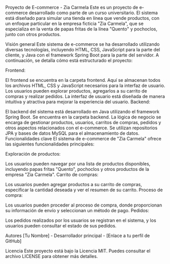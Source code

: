Proyecto de E-commerce - Zia Carmela
Este es un proyecto de e-commerce desarrollado como parte de un curso universitario. El sistema está diseñado para simular una tienda en línea que vende productos, con un enfoque particular en la empresa ficticia "Zia Carmela", que se especializa en la venta de papas fritas de la línea "Quento" y pochoclos, junto con otros productos.

Visión general
Este sistema de e-commerce se ha desarrollado utilizando diversas tecnologías, incluyendo HTML, CSS, JavaScript para la parte del cliente, y Java con el framework Spring Boot para la parte del servidor. A continuación, se detalla cómo está estructurado el proyecto:

Frontend:

El frontend se encuentra en la carpeta frontend. Aquí se almacenan todos los archivos HTML, CSS y JavaScript necesarios para la interfaz de usuario.
Los usuarios pueden explorar productos, agregarlos a su carrito de compras y realizar pedidos.
La interfaz de usuario está diseñada de manera intuitiva y atractiva para mejorar la experiencia del usuario.
Backend:

El backend del sistema está desarrollado en Java utilizando el framework Spring Boot. Se encuentra en la carpeta backend.
La lógica de negocio se encarga de gestionar productos, usuarios, carritos de compras, pedidos y otros aspectos relacionados con el e-commerce.
Se utilizan repositorios JPA y bases de datos MySQL para el almacenamiento de datos.
Funcionalidades clave
El sistema de e-commerce de "Zia Carmela" ofrece las siguientes funcionalidades principales:

Exploración de productos:

Los usuarios pueden navegar por una lista de productos disponibles, incluyendo papas fritas "Quento", pochoclos y otros productos de la empresa "Zia Carmela".
Carrito de compras:

Los usuarios pueden agregar productos a su carrito de compras, especificar la cantidad deseada y ver el resumen de su carrito.
Proceso de compra:

Los usuarios pueden proceder al proceso de compra, donde proporcionan su información de envío y seleccionan un método de pago.
Pedidos:

Los pedidos realizados por los usuarios se registran en el sistema, y los usuarios pueden consultar el estado de sus pedidos.


Autores
[Tu Nombre] - Desarrollador principal - [Enlace a tu perfil de GitHub]


Licencia
Este proyecto está bajo la Licencia MIT. Puedes consultar el archivo LICENSE para obtener más detalles.

